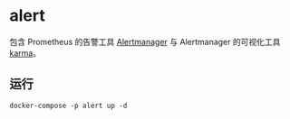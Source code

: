 # alert

包含 Prometheus 的告警工具 [Alertmanager](https://github.com/prometheus/alertmanager) 与 Alertmanager 的可视化工具 [karma](https://github.com/prymitive/karma)。

## 运行

```shell
docker-compose -p alert up -d
```
